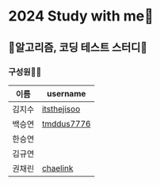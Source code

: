 # 2024 Study with me🌈
## 🌻알고리즘, 코딩 테스트 스터디🌻


### 구성원🙋‍♀️
| 이름 | username |
| --- | --- |
| 김지수 | [itsthejisoo](https://github.com/itsthejisoo)|
| 백승연 | [tmddus7776](https://github.com/tmddus7776)|
| 한승연 |  |
| 김규연 |  |
| 권채린 | [chaelink](https://github.com/chaelink)|


<!--

**Here are some ideas to get you started:**

 A short introduction - what is your organization all about?
 Contribution guidelines - how can the community get involved?
👩‍💻 Useful resources - where can the community find your docs? Is there anything else the community should know?
🍿 Fun facts - what does your team eat for breakfast?
🧙 Remember, you can do mighty things with the power of [Markdown](https://docs.github.com/github/writing-on-github/getting-started-with-writing-and-formatting-on-github/basic-writing-and-formatting-syntax)
-->
